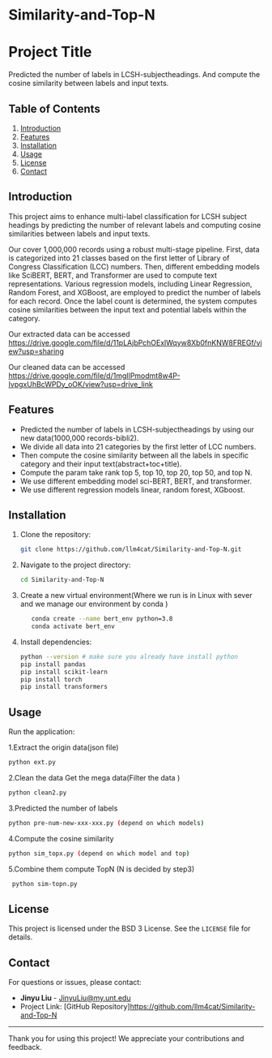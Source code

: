 # Similarity-and-Top-N

# Project Title
Predicted the number of labels in LCSH-subjectheadings. And compute the cosine similarity between labels and input texts.
## Table of Contents
1. [Introduction](#introduction)
2. [Features](#features)
3. [Installation](#installation)
4. [Usage](#usage)
5. [License](#license)
6. [Contact](#contact)

## Introduction


This project aims to enhance multi-label classification for LCSH subject headings by predicting the number of relevant labels and computing cosine similarities between labels and input texts.

Our cover 1,000,000 records using a robust multi-stage pipeline. First, data is categorized into 21 classes based on the first letter of Library of Congress Classification (LCC) numbers. Then, different embedding models like SciBERT, BERT, and Transformer are used to compute text representations. Various regression models, including Linear Regression, Random Forest, and XGBoost, are employed to predict the number of labels for each record.
Once the label count is determined, the system computes cosine similarities between the input text and potential labels within the category. 

Our extracted data can be accessed https://drive.google.com/file/d/11pLAjbPchOExlWqyw8Xb0fnKNW8FREGf/view?usp=sharing

Our cleaned data can be accessed https://drive.google.com/file/d/1mgIlPmodmt8w4P-IvpgxUhBcWPDy_oOK/view?usp=drive_link



## Features
- Predicted the number of labels in LCSH-subjectheadings by using our new data(1000,000 records-bibli2).
- We divide all data into 21 categories by the first letter of LCC numbers. 
- Then compute the cosine similarity between all the labels in specific category and their input text(abstract+toc+title).
- Compute the param take rank top 5, top 10, top 20, top 50, and top N.  
- We use different embedding model sci-BERT, BERT, and transformer.
- We use different regression models linear, random forest, XGboost.

## Installation
1. Clone the repository:
   ```bash
   git clone https://github.com/llm4cat/Similarity-and-Top-N.git
   ```

2. Navigate to the project directory:
   ```bash
   cd Similarity-and-Top-N
    ```
3. Create a new virtual environment(Where we run is in Linux with sever and we manage our environment by conda )
   ```bash
      conda create --name bert_env python=3.8
      conda activate bert_env
    ```

4. Install dependencies:
   ```bash
   python --version # make sure you already have install python
   pip install pandas  
   pip install scikit-learn
   pip install torch
   pip install transformers 
   ```

## Usage
 Run the application:
   
  1.Extract the origin data(json file)
   ```bash
   python ext.py
   ```
   
  2.Clean the data
   Get the mega data(Filter the data )
   ```bash
   python clean2.py
   ```
  3.Predicted the number of labels
   ```bash
   python pre-num-new-xxx-xxx.py (depend on which models)
   ```
  4.Compute the cosine similarity
   ```bash
   python sim_topx.py (depend on which model and top)
   ```
  5.Combine them compute TopN (N is decided by step3)
  ```bash
   python sim-topn.py
   ```
  
   
   



## License
This project is licensed under the BSD 3 License. See the `LICENSE` file for details.

## Contact
For questions or issues, please contact:
- **Jinyu Liu** - JinyuLiu@my.unt.edu
- Project Link: [GitHub Repository]https://github.com/llm4cat/Similarity-and-Top-N

---

Thank you for using this project! We appreciate your contributions and feedback.

